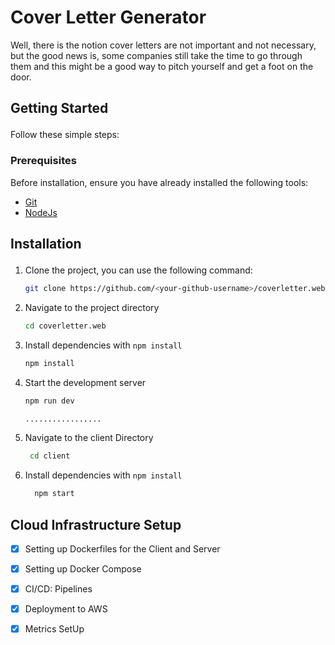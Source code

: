# <div id="top"> Cover Letter Generator</div>
Well, there is the notion cover letters are not important and not necessary, but the good news is, some companies still take the time to go through them and this might be a good way to pitch yourself and get a foot on the door.


## <p id="getting_started">Getting Started</p>

Follow these simple steps:

### <p id="prerequisites">Prerequisites</p>

Before installation, ensure you have already installed the following tools:

-   [Git](https://git-scm.com/downloads)
-   [NodeJs](https://nodejs.org/en/download/)

## <p id="installation">Installation</p>

1. Clone the project, you can use the following command:

    ```bash
    git clone https://github.com/<your-github-username>/coverletter.web.git
    ```

2. Navigate to the project directory

    ```bash
    cd coverletter.web
    ```

3. Install dependencies with `npm install`

    ```bash
    npm install
    ```

4. Start the development server

    ```bash
    npm run dev

   .................
5. Navigate to the client Directory

    ```bash
     cd client
    ```

6. Install dependencies with `npm install`

    ```bash
      npm start
    ```

## Cloud Infrastructure Setup
- [x] Setting up Dockerfiles for the Client and Server
- [x] Setting up Docker Compose
- [x] CI/CD: Pipelines
- [x] Deployment to AWS
- [x] Metrics SetUp

